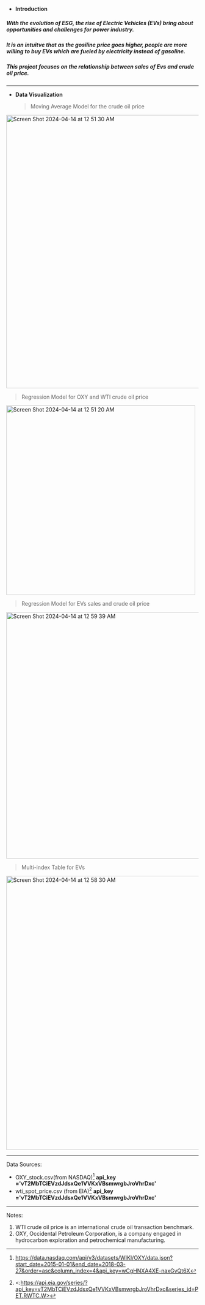 * **Introduction**
##### With the evolution of ESG, the rise of Electric Vehicles (EVs) bring about opportunities and challenges for power industry. 
##### It is an intuitve that as the gosiline price goes higher, people are more willing to buy EVs which are fueled by electricity instead of gasoline.
##### This project focuses on the relationship between sales of Evs and crude oil price.

---
* **Data Visualization**
  > Moving Average Model for the crude oil price
<img width="714" alt="Screen Shot 2024-04-14 at 12 51 30 AM" src="https://github.com/Cxy990605/Regression-Analysis-for-EVs-and-Crude-Oil-Price/assets/99168940/edda93ac-61c3-4504-b312-a62c930b50d8">

  > Regression Model for OXY and WTI crude oil price
  <img width="495" alt="Screen Shot 2024-04-14 at 12 51 20 AM" src="https://github.com/Cxy990605/Regression-Analysis-for-EVs-and-Crude-Oil-Price/assets/99168940/87530efb-4bad-43f2-a5fb-e27aced69bc8">

  > Regression Model for EVs sales and crude oil price
  <img width="644" alt="Screen Shot 2024-04-14 at 12 59 39 AM" src="https://github.com/Cxy990605/Regression-Analysis-for-EVs-and-Crude-Oil-Price/assets/99168940/97f8f1de-8c5e-4173-82cf-94dbf5e1d47c">

  
  > Multi-index Table for EVs
  <img width="716" alt="Screen Shot 2024-04-14 at 12 58 30 AM" src="https://github.com/Cxy990605/Regression-Analysis-for-EVs-and-Crude-Oil-Price/assets/99168940/c3c45765-fcdb-4631-9298-3417b1f7c308">


---
Data Sources:

* OXY_stock.csv(from NASDAQ)[^1]
**api_key ='vT2MbTCiEVzdJdsxQe1VVKxVBsmwrgbJroVhrDxc'**
* wti_spot_price.csv (from EIA)[^2]
**api_key ='vT2MbTCiEVzdJdsxQe1VVKxVBsmwrgbJroVhrDxc'**

---
Notes:
1. WTI crude oil price is an international crude oil transaction benchmark.
2. OXY, Occidental Petroleum Corporation, is a company engaged in hydrocarbon exploration and petrochemical manufacturing.


[^1]: <https://data.nasdaq.com/api/v3/datasets/WIKI/OXY/data.json?start_date=2015-01-01&end_date=2018-03-27&order=asc&column_index=4&api_key=wCgHNXA4XE-naxGvQt6X>
[^2]: <:https://api.eia.gov/series/?api_key=vT2MbTCiEVzdJdsxQe1VVKxVBsmwrgbJroVhrDxc&series_id=PET.RWTC.W>    
